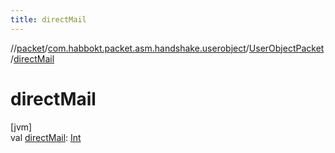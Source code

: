 ```yaml
---
title: directMail
---
```

//[packet](../../../index.html)/[com.habbokt.packet.asm.handshake.userobject](../index.html)/[UserObjectPacket](index.html)/[directMail](direct-mail.html)



# directMail



[jvm]\
val [directMail](direct-mail.html): [Int](https://kotlinlang.org/api/latest/jvm/stdlib/kotlin/-int/index.html)




